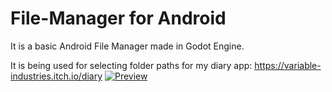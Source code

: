 # File-Manager for Android
It is a basic Android File Manager made in Godot Engine.

It is being used for selecting folder paths for my diary app: https://variable-industries.itch.io/diary
[![Preview](https://pbs.twimg.com/media/E2kJEJLXEAQrcjp?format=png&name=small)]()
